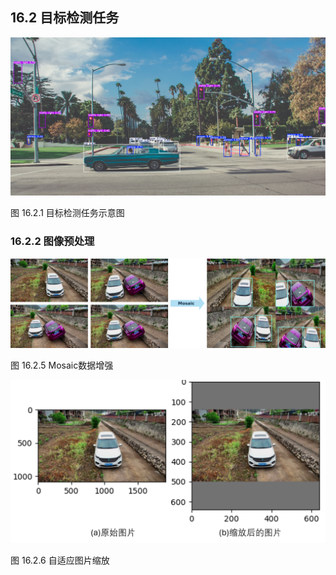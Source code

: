 
## 16.2 目标检测任务

<img src="./img/16.1-detect.jpg"> 

图 16.2.1 目标检测任务示意图  

### 16.2.2 图像预处理

<img src="./img/16.1-mosaic.png"> 

图 16.2.5 Mosaic数据增强  

<img src="./img/16.1-缩放.png"> 

图 16.2.6 自适应图片缩放  
